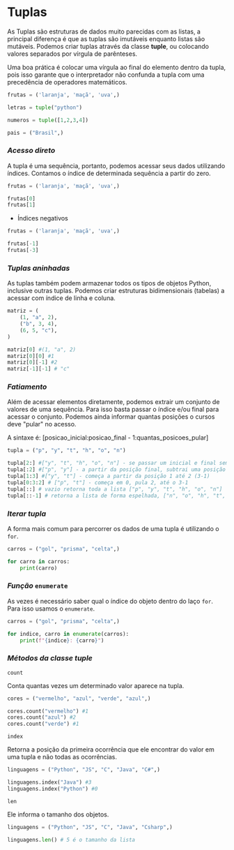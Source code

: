 # Tuplas

As Tuplas são estruturas de dados muito parecidas com as listas, a principal diferença é que as tuplas são imutáveis enquanto listas são mutáveis. Podemos criar tuplas através da classe **tuple**, ou colocando valores separados por vírgula de parênteses.

Uma boa prática é colocar uma vírgula ao final do elemento dentro da tupla, pois isso garante que o interpretador não confunda a tupla com uma precedência de operadores matemáticos.

~~~python
frutas = ('laranja', 'maçã', 'uva',)

letras = tuple("python")

numeros = tuple([1,2,3,4])

pais = ("Brasil",)
~~~

### _Acesso direto_

A tupla é uma sequência, portanto, podemos acessar seus dados utilizando índices. Contamos o índice de determinada sequência a partir do zero.

~~~python
frutas = ('laranja', 'maçã', 'uva',)

frutas[0]
frutas[1]
~~~

- Índices negativos

~~~python
frutas = ('laranja', 'maçã', 'uva',)

frutas[-1]
frutas[-3]
~~~

### _Tuplas aninhadas_

As tuplas também podem armazenar todos os tipos de objetos Python, inclusive outras tuplas. Podemos criar estruturas bidimensionais (tabelas) a acessar com índice de linha e coluna.

~~~python
matriz = (
    (1, "a", 2),
    ("b", 3, 4),
    (6, 5, "c"),
)

matriz[0] #(1, "a", 2)
matriz[0][0] #1
matriz[0][-1] #2
matriz[-1][-1] # "c"
~~~

### _Fatiamento_

Além de acessar elementos diretamente, podemos extrair um conjunto de valores de uma sequência. Para isso basta passar o índice e/ou final para acessar o conjunto. Podemos ainda informar quantas posições o cursos deve "pular" no acesso. 

A sintaxe é: [posicao_inicial:posicao_final - 1:quantas_posicoes_pular]

~~~python
tupla = ("p", "y", "t", "h", "o", "n")

tupla[2:] #["y", "t", "h", "o", "n"] - se passar um inicial e final sem nada, ele pega a partir da posição inicial e o restante da lista toda
tupla[:2] #["p", "y"] - a partir da posição final, subtrai uma posição e traz todo o resto
tupla[1:3] #["y", "t"] - começa a partir da posição 1 até 2 (3-1)
tupla[0:3:2] # ["p", "t"] - começa em 0, pula 2, até o 3-1
tupla[::] # vazio retorna toda a lista ["p", "y", "t", "h", "o", "n"]
tupla[::-1] # retorna a lista de forma espelhada, ["n", "o", "h", "t", "y", "p"]
~~~

### _Iterar tupla_

A forma mais comum para percorrer os dados de uma tupla é utilizando o `for`.

~~~python
carros = ("gol", "prisma", "celta",)

for carro in carros:
    print(carro)
~~~

### _Função_ `enumerate`

As vezes é necessário saber qual o índice do objeto dentro do laço `for`. Para isso usamos o `enumerate`.

~~~python
carros = ("gol", "prisma", "celta",)

for indice, carro in enumerate(carros):
    print(f"{indice}: {carro}")
~~~

### _Métodos da classe tuple_

`count`

Conta quantas vezes um determinado valor aparece na tupla.

~~~python
cores = ("vermelho", "azul", "verde", "azul",)

cores.count("vermelho") #1
cores.count("azul") #2
cores.count("verde") #1
~~~

`index`

Retorna a posição da primeira ocorrência que ele encontrar do valor em uma tupla e não todas as ocorrências. 

~~~python
linguagens = ("Python", "JS", "C", "Java", "C#",)

linguagens.index("Java") #3
linguagens.index("Python") #0
~~~

`len`

Ele informa o tamanho dos objetos.

~~~python
linguagens = ("Python", "JS", "C", "Java", "Csharp",)

linguagens.len() # 5 é o tamanho da lista
~~~